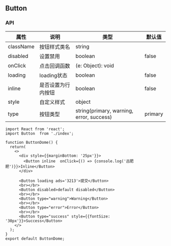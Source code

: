 ## Button
### API
属性 | 说明 | 类型 | 默认值
---- | ---- | ---- | ----
className | 按钮样式类名 | string | |
disabled | 设置禁用 | boolean | false
onClick | 点击回调函数 | (e: Object): void | | 
loading | loading状态 | boolean | false
inline | 是否设置为行内按钮	 | boolean | false
style | 自定义样式 | object | |
type | 按钮类型 | string(primary, warning, error, success) | primary

```tsx
import React from 'react';
import Button  from './index';

function ButtonDome() {
  return(
    <>
      <div style={{marginBottom: '25px'}}>
        <Button inline  onClick={() => {console.log('吕肥肥')}}>Inline</Button>
      </div>
      
      <Button loading ads='3213'>提交</Button>
      <br></br>
      <Button disabled>default disabled</Button>
      <br></br>
      <Button type="warning">Warning</Button>
      <br></br>
      <Button type="error">Error</Button>
      <br></br>
      <Button type="success" style={{fontSize: '30px'}}>Success</Button>
    </>
  );
}
export default ButtonDome;
```
